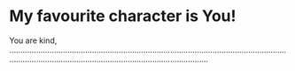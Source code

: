 # My favourite character is You!
You are kind, .....................................................................................................................................................................................................................
